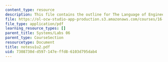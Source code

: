 ```yaml
---
content_type: resource
description: This file contains the outline for The Language of Engineering.
file: https://ol-ocw-studio-app-production.s3.amazonaws.com/courses/16-01-unified-engineering-i-ii-iii-iv-fall-2005-spring-2006/7308730dd597147effd86103d795dab4_notesu1u2.pdf
file_type: application/pdf
learning_resource_types: []
parent_title: Systems/Labs 06
parent_type: CourseSection
resourcetype: Document
title: notesu1u2.pdf
uid: 7308730d-d597-147e-ffd8-6103d795dab4
---
```

